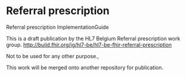 # Referral prescription
Referral prescription ImplementationGuide

This is a draft publication by the HL7 Belgium Referral prescription work group. 
http://build.fhir.org/ig/hl7-be/hl7-be-fhir-referral-prescription

Not to be used for any other purpose.,

This work will be merged onto another repository for publication.
